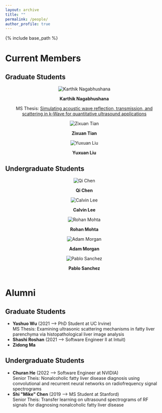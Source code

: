 ```yaml
---
layout: archive
title: ""
permalink: /people/
author_profile: true
---
```


{% include base_path %}

Current Members
======

## Graduate Students

<center>
  <div class="author__avatar">
    <img src="/images/img/students/Karthik Nagabhushana.jpg" class="author__avatar" alt="Karthik Nagabhushana"> <br/>
  </div>
  <div class="author__content">
    <p><b>Karthik Nagabhushana</b></p>
    <p>MS Thesis: <a href = "pdf link">Simulating acoustic wave reflection, transmission, and scattering in k-Wave for quantitative ultrasound applications </a></p>     
  </div>
</center>

<center>
  <div class="author__avatar">
        <img src="/images/img/students/Zixuan Tian.jpg" class="author__avatar" alt="Zixuan Tian">  <br/>
  </div>
  <div class="author__content">
    <p><b>Zixuan Tian</b></p>
  </div>
</center>

<center>
  <div class="author__avatar">
        <img src="/images/img/students/Yuxuan Liu.jpg" class="author__avatar" alt="Yuxuan Liu">  <br/>
  </div>
  <div class="author__content">
    <p><b>Yuxuan Liu</b></p>
  </div>
</center>  

## Undergraduate Students

<div class="row">
    <div class="column">
      <center>
        <div class="author__avatar">
              <img src="/images/img/students/Qi Chen.jpg" class="author__avatar" alt="Qi Chen">  <br/>
        </div>
        <div class="author__content">
          <p><b>Qi Chen</b></p>
        </div>
      </center> 
    </div> 
    <div class="column">
      <center>
        <div class="author__avatar">
              <img src="/images/img/students/Calvin Lee.jpg" class="author__avatar" alt="Calvin Lee">  <br/>
        </div>
        <div class="author__content">
          <p><b>Calvin Lee</b></p>
        </div>
      </center>  
    </div>
    <div class="column">  
      <center>
        <div class="author__avatar">
              <img src="/images/img/students/Rohan Mohta.jpg" class="author__avatar" alt="Rohan Mohta">  <br/>
        </div>
        <div class="author__content">
          <p><b>Rohan Mohta</b></p>
        </div>
      </center>      
    </div>
     <div class="column">
      <center>
        <div class="author__avatar">
              <img src="/images/img/students/Adam Morgan.jpg" class="author__avatar" alt="Adam Morgan">  <br/>
        </div>
        <div class="author__content">
          <p><b>Adam Morgan</b></p>
        </div>
      </center>  
    </div>
    <div class="column">
      <center>
        <div class="author__avatar">
              <img src="/images/img/students/Pablo Sanchez.jpg" class="author__avatar" alt="Pablo Sanchez">  <br/>
        </div>
        <div class="author__content">
          <p><b>Pablo Sanchez</b></p>
        </div>
      </center>  
    </div>
  </div>

Alumni
======
## Graduate Students
- **Yashuo Wu** (2021 --> PhD Student at UC Irvine)  <br/>
  MS Thesis: Examining ultrasonic scattering mechanisms in fatty liver parenchyma via histopathological liver image analysis 
- **Shashi Roshan** (2021 --> Software Engineer II at Intuit)
- **Zidong Ma** 

## Undergraduate Students
- **Churan He** (2022 --> Software Engineer at NVIDIA)  <br/>
  Senior Theis: Nonalcoholic fatty liver disease diagnosis using convolutional and recurrent neural networks on radiofrequency signal spectrograms
- **Shi "Mike" Chen** (2019 --> MS Student at Stanford)  <br/>
  Senior Theis: Transfer learning on ultrasound spectrograms of RF signals for diagnosing nonalcoholic fatty liver disease

<br/>


